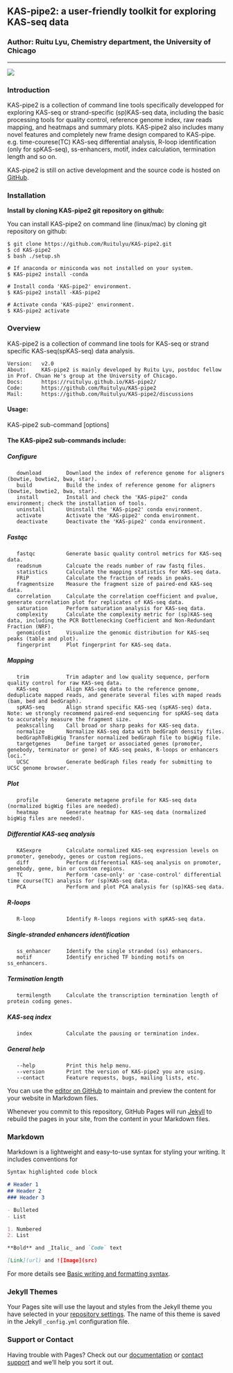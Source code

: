 ## KAS-pipe2: a user-friendly toolkit for exploring KAS-seq data

### Author: Ruitu Lyu, Chemistry department, the University of Chicago 
<script type="text/javascript" src="//rf.revolvermaps.com/0/0/6.js?i=5f2zpl0mkwd&amp;m=7&amp;c=e63100&amp;cr1=ffffff&amp;f=arial&amp;l=0&amp;bv=90&amp;lx=-420&amp;ly=420&amp;hi=20&amp;he=7&amp;hc=a8ddff&amp;rs=80" async="async"></script>
----------------------------------------

<img src="https://github.com/Ruitulyu/KAS-pipe2/blob/main/image/KAS-pipe2.jpg" />

### Introduction

KAS-pipe2 is a collection of command line tools specifically developped for exploring KAS-seq or strand-specific (sp)KAS-seq data, including the basic processing tools for quality control, reference genome index, raw reads mapping, and heatmaps and summary plots. KAS-pipe2 also includes many novel features and completely new frame design compared to KAS-pipe. e.g. time-courese(TC) KAS-seq differential analysis, R-loop identification (only for spKAS-seq), ss-enhancers, motif, index calculation, termination length and so on.

KAS-pipe2 is still on active development and the source code is hosted on [GitHub](https://github.com/Ruitulyu/KAS-pipe2).

### Installation

**Install by cloning KAS-pipe2 git repository on github:**

You can install KAS-pipe2 on command line (linux/mac) by cloning git repository on github:

	$ git clone https://github.com/Ruitulyu/KAS-pipe2.git
	$ cd KAS-pipe2
	$ bash ./setup.sh
	
	# If anaconda or miniconda was not installed on your system.
	$ KAS-pipe2 install -conda
	
	# Install conda 'KAS-pipe2' environment. 
	$ KAS-pipe2 install -KAS-pipe2
	
	# Activate conda 'KAS-pipe2' environment.
	$ KAS-pipe2 activate
	
### Overview

KAS-pipe2 is a collection of command line tools for KAS-seq or strand specific KAS-seq(spKAS-seq) data analysis.
```
Version:   v2.0
About:     KAS-pipe2 is mainly developed by Ruitu Lyu, postdoc fellow in Prof. Chuan He's group at the University of Chicago.
Docs:      https://ruitulyu.github.io/KAS-pipe2/
Code:      https://github.com/Ruitulyu/KAS-pipe2
Mail:      https://github.com/Ruitulyu/KAS-pipe2/discussions
```
#### Usage:
KAS-pipe2 sub-command [options]

#### The KAS-pipe2 sub-commands include:

##### Configure
```	
   download        Downlaod the index of reference genome for aligners (bowtie, bowtie2, bwa, star).
   build           Build the index of reference genome for aligners (bowtie, bowtie2, bwa, star).
   install         Install and check the 'KAS-pipe2' conda environment; check the installation of tools.
   uninstall       Uninstall the 'KAS-pipe2' conda environment.
   activate        Activate the 'KAS-pipe2' conda environment.
   deactivate      Deactivate the 'KAS-pipe2' conda environment.
```
	
##### Fastqc
```
   fastqc          Generate basic quality control metrics for KAS-seq data.
   readsnum        Calcuate the reads number of raw fastq files.
   statistics      Calculate the mapping statistics for KAS-seq data.
   FRiP            Calculate the fraction of reads in peaks.
   fragmentsize    Measure the fragment size of paired-end KAS-seq data.
   correlation     Calculate the correlation coefficient and pvalue, generate correlation plot for replicates of KAS-seq data.
   saturation      Perform saturation analysis for KAS-seq data.
   complexity      Calculate the complexity metric for (sp)KAS-seq data, including the PCR Bottlenecking Coefficient and Non-Redundant Fraction (NRF).
   genomicdist     Visualize the genomic distribution for KAS-seq peaks (table and plot).
   fingerprint     Plot fingerprint for KAS-seq data.
```
##### Mapping
```
   trim            Trim adapter and low quality sequence, perform quality control for raw KAS-seq data.
   KAS-seq         Align KAS-seq data to the reference genome, deduplicate mapped reads, and generate several files with maped reads (bam, bed and bedGraph).
   spKAS-seq       Align strand specific KAS-seq (spKAS-seq) data. Note: we strongly recommend paired-end sequencing for spKAS-seq data to accurately measure the fragment size.
   peakscalling    Call broad or sharp peaks for KAS-seq data.
   normalize       Normalize KAS-seq data with bedGraph density files.
   bedGraphToBigWig Transfer normalized bedGraph file to bigWig file.
   targetgenes     Define target or associated genes (promoter, genebody, terminator or gene) of KAS-seq peaks, R-loops or enhancers loci."
   UCSC            Generate bedGraph files ready for submitting to UCSC genome browser.
```

##### Plot
```
   profile         Generate metagene profile for KAS-seq data (normalized bigWig files are needed).
   heatmap         Generate heatmap for KAS-seq data (normalized bigWig files are needed).
```

##### Differential KAS-seq analysis
```
   KASexpre        Calculate normalized KAS-seq expression levels on promoter, genebody, genes or custom regions. 
   diff            Perform differential KAS-seq analysis on promoter, genebody, gene, bin or custom regions.        
   TC              Perform 'case-only' or 'case-control' differential time course(TC) analysis for (sp)KAS-seq data.
   PCA             Perform and plot PCA analysis for (sp)KAS-seq data.
```
##### R-loops
```
   R-loop          Identify R-loops regions with spKAS-seq data.
```   
  
##### Single-stranded enhancers identification
```
   ss_enhancer     Identify the single stranded (ss) enhancers.
   motif           Identify enriched TF binding motifs on ss_enhancers.
```   
  
##### Termination length
```
   termilength     Calculate the transcription termination length of protein coding genes.
```   
 
##### KAS-seq index
```
   index           Calculate the pausing or termination index.
```   

##### General help
```
   --help          Print this help menu.
   --version       Print the version of KAS-pipe2 you are using.
   --contact       Feature requests, bugs, mailing lists, etc.
```   

You can use the [editor on GitHub](https://github.com/Ruitulyu/KAS-pipe2/edit/gh-pages/index.md) to maintain and preview the content for your website in Markdown files.

Whenever you commit to this repository, GitHub Pages will run [Jekyll](https://jekyllrb.com/) to rebuild the pages in your site, from the content in your Markdown files.


### Markdown

Markdown is a lightweight and easy-to-use syntax for styling your writing. It includes conventions for

```markdown
Syntax highlighted code block

# Header 1
## Header 2
### Header 3

- Bulleted
- List

1. Numbered
2. List

**Bold** and _Italic_ and `Code` text

[Link](url) and ![Image](src)
```

For more details see [Basic writing and formatting syntax](https://docs.github.com/en/github/writing-on-github/getting-started-with-writing-and-formatting-on-github/basic-writing-and-formatting-syntax).

### Jekyll Themes

Your Pages site will use the layout and styles from the Jekyll theme you have selected in your [repository settings](https://github.com/Ruitulyu/KAS-pipe2/settings/pages). The name of this theme is saved in the Jekyll `_config.yml` configuration file.

### Support or Contact

Having trouble with Pages? Check out our [documentation](https://docs.github.com/categories/github-pages-basics/) or [contact support](https://support.github.com/contact) and we’ll help you sort it out.
